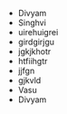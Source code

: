 * Divyam 
* Singhvi
* uirehuigrei
* girdgirjgu
* jgkjkhotr
* htfiihgtr
* jjfgn
* gjkvld  
* Vasu
* Divyam
